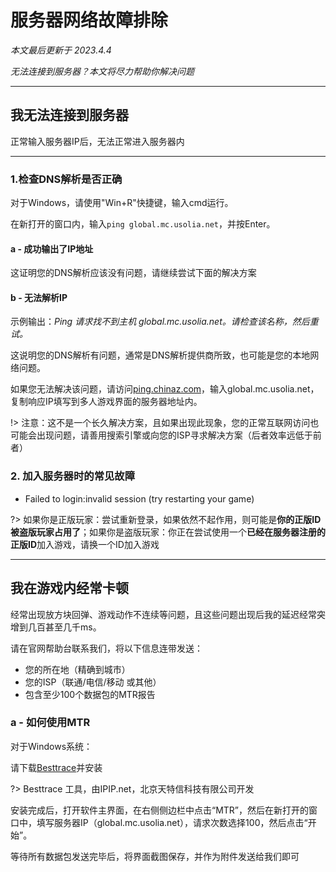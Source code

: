 # 服务器网络故障排除

*本文最后更新于 2023.4.4*

*无法连接到服务器？本文将尽力帮助你解决问题*


----------

## 我无法连接到服务器

正常输入服务器IP后，无法正常进入服务器内

----------

### 1.检查DNS解析是否正确

对于Windows，请使用"Win+R"快捷键，输入cmd运行。

在新打开的窗口内，输入`ping global.mc.usolia.net`，并按Enter。

#### a - 成功输出了IP地址

这证明您的DNS解析应该没有问题，请继续尝试下面的解决方案

#### b - 无法解析IP

示例输出：*Ping 请求找不到主机 global.mc.usolia.net。请检查该名称，然后重试。*

这说明您的DNS解析有问题，通常是DNS解析提供商所致，也可能是您的本地网络问题。

如果您无法解决该问题，请访问[ping.chinaz.com](ping.chinaz.com)，输入global.mc.usolia.net，复制响应IP填写到多人游戏界面的服务器地址内。

!> 注意：这不是一个长久解决方案，且如果出现此现象，您的正常互联网访问也可能会出现问题，请善用搜索引擎或向您的ISP寻求解决方案（后者效率远低于前者）

### 2. 加入服务器时的常见故障

- Failed to login:invalid session (try restarting your game)

?> 如果你是正版玩家：尝试重新登录，如果依然不起作用，则可能是**你的正版ID被盗版玩家占用了**；如果你是盗版玩家：你正在尝试使用一个**已经在服务器注册的正版ID**加入游戏，请换一个ID加入游戏


----------

## 我在游戏内经常卡顿

经常出现放方块回弹、游戏动作不连续等问题，且这些问题出现后我的延迟经常突增到几百甚至几千ms。

请在官网帮助台联系我们，将以下信息连带发送：

 - 您的所在地（精确到城市）
 - 您的ISP（联通/电信/移动 或其他）
 - 包含至少100个数据包的MTR报告

### a - 如何使用MTR

对于Windows系统：

请下载[Besttrace](https://cdn.ipip.net/17mon/besttrace.exe)并安装

?> Besttrace 工具，由IPIP.net，北京天特信科技有限公司开发

安装完成后，打开软件主界面，在右侧侧边栏中点击“MTR”，然后在新打开的窗口中，填写服务器IP（global.mc.usolia.net），请求次数选择100，然后点击“开始”。

等待所有数据包发送完毕后，将界面截图保存，并作为附件发送给我们即可



